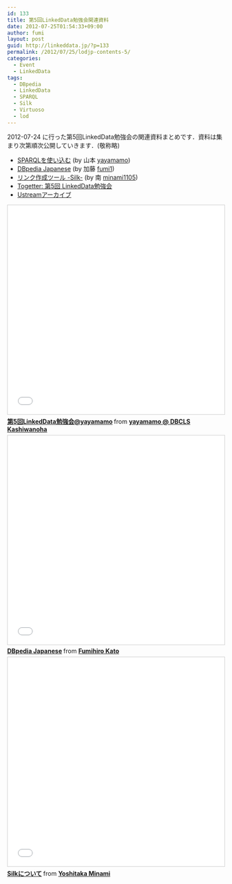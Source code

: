 ```yaml
---
id: 133
title: 第5回LinkedData勉強会関連資料
date: 2012-07-25T01:54:33+09:00
author: fumi
layout: post
guid: http://linkeddata.jp/?p=133
permalink: /2012/07/25/lodjp-contents-5/
categories:
  - Event
  - LinkedData
tags:
  - DBpedia
  - LinkedData
  - SPARQL
  - Silk
  - Virtuoso
  - lod
---
```


2012-07-24 に行った第5回LinkedData勉強会の関連資料まとめです．資料は集まり次第順次公開していきます．(敬称略)

  * [SPARQLを使い込む](#5linked-datayayamamo) (by 山本 [yayamamo](http://twitter.com/yayamamo))
  * [DBpedia Japanese](#dbpedia-japanese) (by 加藤 [fumi1](http://twitter.com/fumi1))
  * [リンク作成ツール -Silk-](#silk) (by 南 [minami1105](http://twitter.com/minami1105))
  * [Togetter: 第5回 LinkedData勉強会](http://togetter.com/li/344495)
  * [Ustreamアーカイブ](http://www.ustream.tv/recorded/24212931)

<iframe src="//www.slideshare.net/slideshow/embed_code/key/J6FPjXcDl0LyP2" width="595" height="485" frameborder="0" marginwidth="0" marginheight="0" scrolling="no" style="border:1px solid #CCC; border-width:1px; margin-bottom:5px; max-width: 100%;" allowfullscreen> </iframe> <div style="margin-bottom:5px"> <strong> <a href="//www.slideshare.net/yayamamo/5linked-datayayamamo" title="第5回LinkedData勉強会@yayamamo" target="_blank">第5回LinkedData勉強会@yayamamo</a> </strong> from <strong><a href="https://www.slideshare.net/yayamamo" target="_blank">yayamamo @ DBCLS Kashiwanoha</a></strong> </div>

<iframe src="//www.slideshare.net/slideshow/embed_code/key/gdeiBWaDmtl2PT" width="595" height="485" frameborder="0" marginwidth="0" marginheight="0" scrolling="no" style="border:1px solid #CCC; border-width:1px; margin-bottom:5px; max-width: 100%;" allowfullscreen> </iframe> <div style="margin-bottom:5px"> <strong> <a href="//www.slideshare.net/fumihiro/dbpedia-japanese" title="DBpedia Japanese" target="_blank">DBpedia Japanese</a> </strong> from <strong><a href="https://www.slideshare.net/fumihiro" target="_blank">Fumihiro Kato</a></strong> </div>

<iframe src="//www.slideshare.net/slideshow/embed_code/key/mBxMXlrqBgZcKN" width="595" height="485" frameborder="0" marginwidth="0" marginheight="0" scrolling="no" style="border:1px solid #CCC; border-width:1px; margin-bottom:5px; max-width: 100%;" allowfullscreen> </iframe> <div style="margin-bottom:5px"> <strong> <a href="//www.slideshare.net/YoshitakaMinami/silk-13745740" title="Silkについて" target="_blank">Silkについて</a> </strong> from <strong><a href="https://www.slideshare.net/YoshitakaMinami" target="_blank">Yoshitaka Minami</a></strong> </div>

